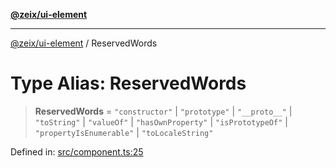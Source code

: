 [**@zeix/ui-element**](../README.md)

***

[@zeix/ui-element](../globals.md) / ReservedWords

# Type Alias: ReservedWords

> **ReservedWords** = `"constructor"` \| `"prototype"` \| `"__proto__"` \| `"toString"` \| `"valueOf"` \| `"hasOwnProperty"` \| `"isPrototypeOf"` \| `"propertyIsEnumerable"` \| `"toLocaleString"`

Defined in: [src/component.ts:25](https://github.com/zeixcom/ui-element/blob/6285025fa3b3778fb2f356dae80a5fa6250ac264/src/component.ts#L25)
